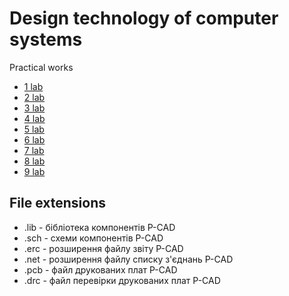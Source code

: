 # Design technology of computer systems
Practical works


- [1 lab](labs/lab1_v7)
- [2 lab](labs/lab2_v7)
- [3 lab](labs/lab3_v7)
- [4 lab](labs/lab4_v7)
- [5 lab](labs/lab5_v7)
- [6 lab](labs/lab6_v7)
- [7 lab](labs/lab7_v7)
- [8 lab](labs/lab8_v7)
- [9 lab](labs/lab9_v7)

## File extensions
* .lib - бібліотека компонентів P-CAD
* .sch - схеми компонентів P-CAD
* .erc - розширення файлу звіту P-CAD
* .net - розширення файлу списку з'єднань P-CAD
* .pcb - файл друкованих плат P-CAD
* .drc - файл перевірки друкованих плат P-CAD
